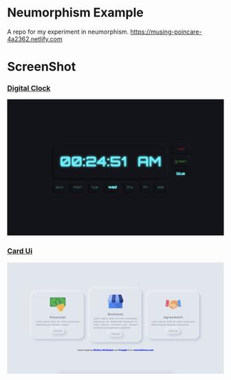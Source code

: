 # Neumorphism Example
A repo for my experiment in neumorphism. https://musing-poincare-4a2362.netlify.com

# ScreenShot
### [Digital Clock](https://musing-poincare-4a2362.netlify.com/digital-clock/)
![ScreenShot of Digital Clock](https://github.com/restaadiputra/neumorphism/blob/master/screenshot/digital-watch.png)

### [Card Ui](https://musing-poincare-4a2362.netlify.com/digital-clock/)
![ScreenShot of Card UI](https://github.com/restaadiputra/neumorphism/blob/master/screenshot/card-ui.png)
